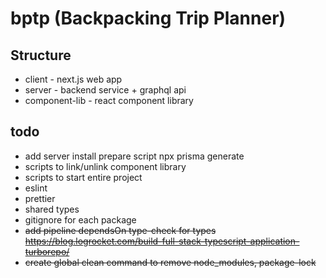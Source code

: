 # bptp (Backpacking Trip Planner)

## Structure

* client - next.js web app
* server - backend service + graphql api
* component-lib - react component library

## todo
* add server install prepare script npx prisma generate
* scripts to link/unlink component library
* scripts to start entire project
* eslint
* prettier
* shared types
* gitignore for each package
* ~~add pipeline dependsOn type-check for types https://blog.logrocket.com/build-full-stack-typescript-application-turborepo/~~
* ~~create global clean command to remove node_modules, package-lock~~
